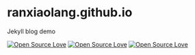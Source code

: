 # ranxiaolang.github.io
Jekyll blog demo

[![Open Source Love](https://badges.frapsoft.com/os/v1/open-source.png?v=103)](https://github.com/ranxiaolang/ranxiaolang.github.io/)
[![Open Source Love](https://badges.frapsoft.com/os/v2/open-source.png?v=103)](https://github.com/ranxiaolang/ranxiaolang.github.io/) 
[![Open Source Love](https://badges.frapsoft.com/os/v3/open-source.png?v=103)](https://github.com/ranxiaolang/ranxiaolang.github.io/)
